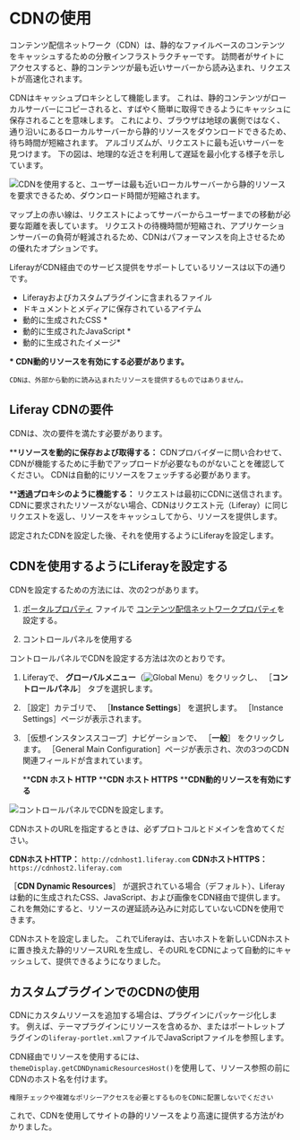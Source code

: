 # CDNの使用

コンテンツ配信ネットワーク（CDN）は、静的なファイルベースのコンテンツをキャッシュするための分散インフラストラクチャーです。 訪問者がサイトにアクセスすると、静的コンテンツが最も近いサーバーから読み込まれ、リクエストが高速化されます。

CDNはキャッシュプロキシとして機能します。 これは、静的コンテンツがローカルサーバーにコピーされると、すばやく簡単に取得できるようにキャッシュに保存されることを意味します。 これにより、ブラウザは地球の裏側ではなく、通り沿いにあるローカルサーバーから静的リソースをダウンロードできるため、待ち時間が短縮されます。 アルゴリズムが、リクエストに最も近いサーバーを見つけます。 下の図は、地理的な近さを利用して遅延を最小化する様子を示しています。

![ CDNを使用すると、ユーザーは最も近いローカルサーバーから静的リソースを要求できるため、ダウンロード時間が短縮されます。](./using-a-cdn/images/01.png)

マップ上の赤い線は、リクエストによってサーバーからユーザーまでの移動が必要な距離を表しています。 リクエストの待機時間が短縮され、アプリケーションサーバーの負荷が軽減されるため、CDNはパフォーマンスを向上させるための優れたオプションです。

LiferayがCDN経由でのサービス提供をサポートしているリソースは以下の通りです。

* Liferayおよびカスタムプラグインに含まれるファイル
* ドキュメントとメディアに保存されているアイテム
* 動的に生成されたCSS *
* 動的に生成されたJavaScript *
* 動的に生成されたイメージ*

**\* CDN動的リソースを有効にする必要があります。**

```{note}
CDNは、外部から動的に読み込まれたリソースを提供するものではありません。
```

## Liferay CDNの要件

CDNは、次の要件を満たす必要があります。

****リソースを動的に保存および取得する：** CDNプロバイダーに問い合わせて、CDNが機能するために手動でアップロードが必要なものがないことを確認してください。 CDNは自動的にリソースをフェッチする必要があります。

****透過プロキシのように機能する：** リクエストは最初にCDNに送信されます。 CDNに要求されたリソースがない場合、CDNはリクエスト元（Liferay）に同じリクエストを返し、リソースをキャッシュしてから、リソースを提供します。

認定されたCDNを設定した後、それを使用するようにLiferayを設定します。

## CDNを使用するようにLiferayを設定する

CDNを設定するための方法には、次の2つがあります。

1. [ポータルプロパティ](../reference/portal-properties.md) ファイルで [コンテンツ配信ネットワークプロパティ](https://learn.liferay.com/reference/latest/en/dxp/propertiesdoc/portal.properties.html#Content%20Delivery%20Network)を設定する。
   
1. コントロールパネルを使用する

コントロールパネルでCDNを設定する方法は次のとおりです。

1. Liferayで、 **グローバルメニュー**（![Global Menu](../../images/icon-applications-menu.png)）をクリックし、 ［**コントロールパネル**］ タブを選択します。

1. ［設定］カテゴリで、 ［**Instance Settings**］ を選択します。 ［Instance Settings］ページが表示されます。

1. ［仮想インスタンススコープ］ナビゲーションで、 ［**一般**］ をクリックします。 ［General Main Configuration］ページが表示され、次の3つのCDN関連フィールドが含まれています。

    ****CDN ホスト HTTP**
    ****CDN ホスト HTTPS**
    ****CDN動的リソースを有効にする**

![コントロールパネルでCDNを設定します。](./using-a-cdn/images/02.png)

CDNホストのURLを指定するときは、必ずプロトコルとドメインを含めてください。

**CDNホストHTTP：** `http://cdnhost1.liferay.com` **CDNホストHTTPS：** `https://cdnhost2.liferay.com`

［**CDN Dynamic Resources**］ が選択されている場合（デフォルト）、Liferayは動的に生成されたCSS、JavaScript、および画像をCDN経由で提供します。 これを無効にすると、リソースの遅延読み込みに対応していないCDNを使用できます。

CDNホストを設定しました。 これでLiferayは、古いホストを新しいCDNホストに置き換えた静的リソースURLを生成し、そのURLをCDNによって自動的にキャッシュして、提供できるようになりました。



## カスタムプラグインでのCDNの使用

CDNにカスタムリソースを追加する場合は、プラグインにパッケージ化します。 例えば、テーマプラグインにリソースを含めるか、またはポートレットプラグインの`liferay-portlet.xml`ファイルでJavaScriptファイルを参照します。

CDN経由でリソースを使用するには、`themeDisplay.getCDNDynamicResourcesHost()`を使用して、リソース参照の前にCDNのホスト名を付けます。



```{important}
権限チェックや複雑なポリシーアクセスを必要とするものをCDNに配置しないでください
```


これで、CDNを使用してサイトの静的リソースをより高速に提供する方法がわかりました。